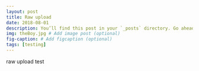 ```yaml
---
layout: post
title: Raw upload
date: 2018-08-01
description: You’ll find this post in your `_posts` directory. Go ahead and edit it and re-build the site to see your changes. # Add post description (optional)
img: theBoy.jpg # Add image post (optional)
fig-caption: # Add figcaption (optional)
tags: [testing]
---
```

raw upload test


